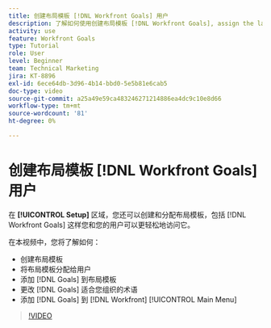 ```yaml
---
title: 创建布局模板 [!DNL Workfront Goals] 用户
description: 了解如何使用创建布局模板 [!DNL Workfront Goals], assign the layout template to users, and change [!DNL Goals] 适合您组织的术语。
activity: use
feature: Workfront Goals
type: Tutorial
role: User
level: Beginner
team: Technical Marketing
jira: KT-8896
exl-id: 6ece64db-3d96-4b14-bbd0-5e5b81e6cab5
doc-type: video
source-git-commit: a25a49e59ca483246271214886ea4dc9c10e8d66
workflow-type: tm+mt
source-wordcount: '81'
ht-degree: 0%

---
```


# 创建布局模板 [!DNL Workfront Goals] 用户

在 **[!UICONTROL Setup]** 区域，您还可以创建和分配布局模板，包括 [!DNL Workfront Goals] 这样您和您的用户可以更轻松地访问它。

在本视频中，您将了解如何：

* 创建布局模板
* 将布局模板分配给用户
* 添加 [!DNL Goals] 到布局模板
* 更改 [!DNL Goals] 适合您组织的术语
* 添加 [!DNL Goals] 到 [!DNL Workfront] [!UICONTROL Main Menu]

>[!VIDEO](https://video.tv.adobe.com/v/335190/?quality=12&learn=on)

<!--
Learn more graphic
-->

